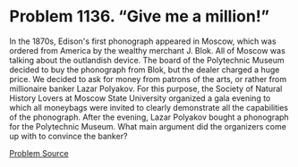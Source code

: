 # Problem 1136. “Give me a million!”

In the 1870s, Edison's first phonograph appeared in Moscow, which was ordered from America by the wealthy merchant J. Blok. All of Moscow was talking about the outlandish device. The board of the Polytechnic Museum decided to buy the phonograph from Blok, but the dealer charged a huge price. We decided to ask for money from patrons of the arts, or rather from millionaire banker Lazar Polyakov. For this purpose, the Society of Natural History Lovers at Moscow State University organized a gala evening to which all moneybags were invited to clearly demonstrate all the capabilities of the phonograph. After the evening, Lazar Polyakov bought a phonograph for the Polytechnic Museum. What main argument did the organizers come up with to convince the banker?

[Problem Source](https://www.trizland.ru/tasks/5587/)
